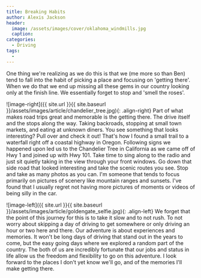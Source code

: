 ```yaml
---
title: Breaking Habits
author: Alexis Jackson
header:
  image: /assets/images/cover/oklahoma_windmills.jpg
  caption:
categories:
  - Driving
tags:
  - 
---
```


One thing we're realizing as we do this is that we (me more so than Ben) tend to fall into the habit of picking a place and focusing on 'getting there'. When we do that we end up missing all these gems in our country looking only at the finish line. We essentially forget to stop and 'smell the roses'.


![image-right]({{ site.url }}{{ site.baseurl }}/assets/images/article/chandelier_tree.jpg){: .align-right}
Part of what makes road trips great and memorable is the getting there. The drive itself and the stops along the way. Taking backroads, stopping at small town markets, and eating at unknown diners. You see something that looks interesting? Pull over and check it out! That's how I found a small trail to a waterfall right off a coastal highway in Oregon. Following signs we happened upon led us to the Chandelier Tree in California as we came off of Hwy 1 and joined up with Hwy 101. Take time to sing along to the radio and just sit quietly taking in the view through your front windows. Go down that side road that looked interesting and take the scenic routes you see. Stop and take as many photos as you can. I'm someone that tends to focus primarily on pictures of scenery like mountain ranges and sunsets. I've found that I usually regret not having more pictures of moments or videos of being silly in the car.

![image-left]({{ site.url }}{{ site.baseurl }}/assets/images/article/goldengate_selfie.jpg){: .align-left}
We forget that the point of this journey for this is to take it slow and to not rush. To not worry about skipping a day of driving to get somewhere or only driving an hour or two here and there. Our adventure is about experiences and memories. It won't be long days of driving that stand out in the years to come, but the easy going days where we explored a random part of the country. The both of us are incredibly fortunate that our jobs and status in life allow us the freedom and flexibility to go on this adventure. I look forward to the places I don't yet know we'll go, and of the memories I'll make getting there.

